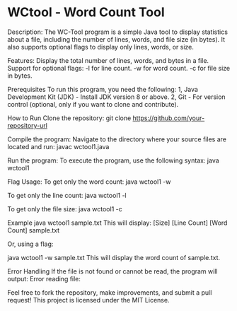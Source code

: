 # WCtool - Word Count Tool
Description:
The WC-Tool program is a simple Java tool to display statistics about a file, including the number of lines, words, and file size (in bytes). It also supports optional flags to display only lines, words, or size.

Features:
Display the total number of lines, words, and bytes in a file.
Support for optional flags:
-l for line count.
-w for word count.
-c for file size in bytes.

Prerequisites
To run this program, you need the following:
1, Java Development Kit (JDK) - Install JDK version 8 or above.
2, Git - For version control (optional, only if you want to clone and contribute).

How to Run
Clone the repository:
git clone https://github.com/your-repository-url


Compile the program: Navigate to the directory where your source files are located and run:
javac wctool1.java

Run the program: To execute the program, use the following syntax:
java wctool1 <filename>

Flag Usage:
To get only the word count:
java wctool1 -w <filename>

To get only the line count:
java wctool1 -l <filename>

To get only the file size:
java wctool1 -c <filename>

Example
java wctool1 sample.txt
This will display:
[Size] [Line Count] [Word Count] sample.txt

Or, using a flag:

java wctool1 -w sample.txt
This will display the word count of sample.txt.

Error Handling
If the file is not found or cannot be read, the program will output:
Error reading file: <error message>

Feel free to fork the repository, make improvements, and submit a pull request!
This project is licensed under the MIT License.
